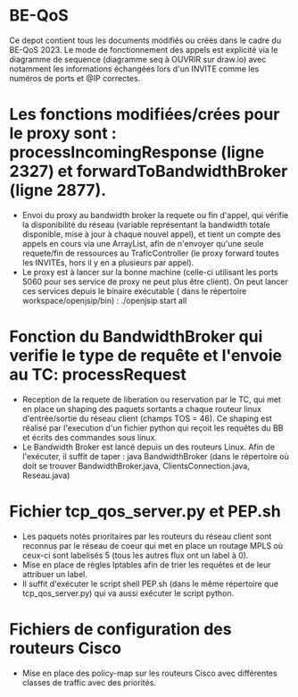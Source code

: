 # BE-QoS

Ce depot contient tous les documents modifiés ou créés dans le cadre du BE-QoS 2023. Le mode de fonctionnement des appels est explicité via le diagramme de sequence (diagramme seq à OUVRIR sur draw.io) avec notamment les informations échangées lors d'un INVITE comme les numéros de ports et @IP correctes.

# Les fonctions modifiées/crées pour le proxy sont : processIncomingResponse (ligne 2327) et forwardToBandwidthBroker (ligne 2877). 
- Envoi du proxy au bandwidth broker la requete ou fin d'appel, qui vérifie la disponibilité du réseau (variable représentant la bandwidth totale disponible, mise à jour à chaque nouvel appel), et tient un compte des appels en cours via une ArrayList, afin de n'envoyer qu'une seule requete/fin de ressources au TraficController (le proxy forward toutes les INVITEs, hors il y en a plusieurs par appel). 
- Le proxy est à lancer sur la bonne machine (celle-ci utilisant les ports 5060 pour ses service de proxy ne peut plus être client). On peut lancer ces services depuis le binaire exécutable ( dans le répertoire workspace/openjsip/bin) : ./openjsip start all


# Fonction du BandwidthBroker qui verifie le type de requête et l'envoie au TC: processRequest
- Reception de la requete de liberation ou reservation par le TC, qui met en place un shaping des paquets sortants a chaque routeur linux d'entrée/sortie du réseau client (champs TOS = 46). Ce shaping est réalisé par l'execution d'un fichier python qui reçoit les requêtes du BB et écrits des commandes sous linux. 
- Le Bandwidth Broker est lancé depuis un des routeurs Linux. Afin de l'exécuter, il suffit de taper : java BandwidthBroker   (dans le répertoire où doit se trouver BandwidthBroker.java, ClientsConnection.java, Reseau.java)

# Fichier tcp_qos_server.py et PEP.sh
- Les paquets notés prioritaires par les routeurs du réseau client sont reconnus par le réseau de coeur qui met en place un routage MPLS où ceux-ci sont labelisés 5 (tous les autres flux ont un label à 0). 
- Mise en place de règles Iptables afin de trier les requêtes et de leur attribuer un label.
- Il suffit d'exécuter le script shell PEP.sh (dans le même répertoire que tcp_qos_server.py) qui va aussi exécuter le script python. 

# Fichiers de configuration des routeurs Cisco
- Mise en place des policy-map sur les routeurs Cisco avec différentes classes de traffic avec des priorités.
